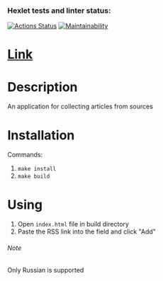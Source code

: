 ### Hexlet tests and linter status:

[![Actions Status](https://github.com/Mirum-7/frontend-project-11/actions/workflows/hexlet-check.yml/badge.svg)](https://github.com/Mirum-7/frontend-project-11/actions)
[![Maintainability](https://api.codeclimate.com/v1/badges/9b7d710fdb45c63acc01/maintainability)](https://codeclimate.com/github/Mirum-7/frontend-project-11/maintainability)

# [Link](https://frontend-project-11-ecru-five.vercel.app)

# Description
An application for collecting articles from sources

# Installation
Commands: 
1) `make install`
2) `make build`

# Using

1) Open `index.html` file in build directory
2) Paste the RSS link into the field and click "Add"

###### Note
Only Russian is supported
